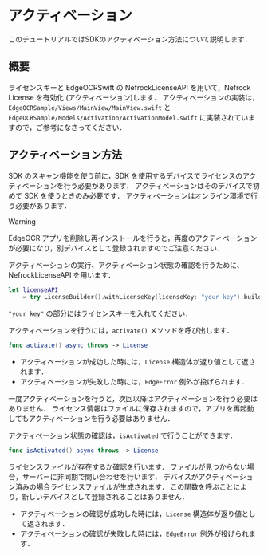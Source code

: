 # アクティベーション
このチュートリアルではSDKのアクティベーション方法について説明します．


## 概要
ライセンスキーと EdgeOCRSwift の NefrockLicenseAPI を用いて，Nefrock License を有効化 (アクティベーション)します．
アクティベーションの実装は，`EdgeOCRSample/Views/MainView/MainView.swift` と
`EdgeOCRSample/Models/Activation/ActivationModel.swift` に実装されていますので，ご参考になさってください．


## アクティベーション方法
SDK のスキャン機能を使う前に，SDK を使用するデバイスでライセンスのアクティベーションを行う必要があります．
アクティベーションはそのデバイスで初めて SDK を使うときのみ必要です． 
アクティベーションはオンライン環境で行う必要があります．



> [!WARNING] 
> EdgeOCR アプリを削除し再インストールを行うと，再度のアクティベーションが必要になり，別デバイスとして登録されますのでご注意ください．

アクティベーションの実行、アクティベーション状態の確認を行うために、 NefrockLicenseAPI を用います．
```swift
let licenseAPI 
    = try LicenseBuilder().withLicenseKey(licenseKey: "your key").build()
```

`"your key"` の部分にはライセンスキーを入れてください．

アクティベーションを行うには，`activate()` メソッドを呼び出します．
```swift
func activate() async throws -> License
```
- アクティベーションが成功した時には，`License` 構造体が返り値として返されます．
- アクティベーションが失敗した時には，`EdgeError` 例外が投げられます．

一度アクティベーションを行うと，次回以降はアクティベーションを行う必要はありません．
ライセンス情報はファイルに保存されますので，アプリを再起動してもアクティベーションを行う必要はありません．

アクティベーション状態の確認は，`isActivated` で行うことができます．
```swift
func isActivated() async throws -> License
```

ライセンスファイルが存在するか確認を行います．
ファイルが見つからない場合，サーバーに非同期で問い合わせを行います．
デバイスがアクティベーション済みの場合ライセンスファイルが生成されます．
この関数を呼ぶことにより，新しいデバイスとして登録されることはありません．

- アクティベーションの確認が成功した時には，`License` 構造体が返り値として返されます．
- アクティベーションの確認が失敗した時には，`EdgeError` 例外が投げられます．
